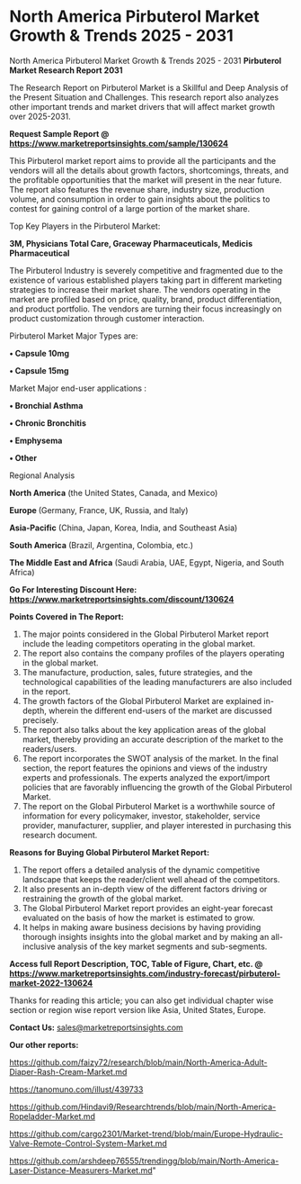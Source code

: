 # North America Pirbuterol Market Growth & Trends 2025 - 2031
 North America Pirbuterol Market Growth & Trends 2025 - 2031
<strong>Pirbuterol Market Research Report 2031</strong>

The Research Report on Pirbuterol Market is a Skillful and Deep Analysis of the Present Situation and Challenges. This research report also analyzes other important trends and market drivers that will affect market growth over 2025-2031.

<strong>Request Sample Report @ <a href=https://www.marketreportsinsights.com/sample/130624>https://www.marketreportsinsights.com/sample/130624</a></strong>

This Pirbuterol market report aims to provide all the participants and the vendors will all the details about growth factors, shortcomings, threats, and the profitable opportunities that the market will present in the near future. The report also features the revenue share, industry size, production volume, and consumption in order to gain insights about the politics to contest for gaining control of a large portion of the market share.

Top Key Players in the Pirbuterol Market:

<strong>3M, Physicians Total Care, Graceway Pharmaceuticals, Medicis Pharmaceutical</strong>

The Pirbuterol Industry is severely competitive and fragmented due to the existence of various established players taking part in different marketing strategies to increase their market share. The vendors operating in the market are profiled based on price, quality, brand, product differentiation, and product portfolio. The vendors are turning their focus increasingly on product customization through customer interaction.

Pirbuterol Market Major Types are:

<strong>• Capsule 10mg

• Capsule 15mg</strong>

Market Major end-user applications :

<strong>• Bronchial Asthma

• Chronic Bronchitis

• Emphysema

• Other</strong>

Regional Analysis

</u><strong><b>North America</b></strong> (the United States, Canada, and Mexico)

<strong><b>Europe </b></strong>(Germany, France, UK, Russia, and Italy)

<strong><b>Asia-Pacific</b></strong> (China, Japan, Korea, India, and Southeast Asia)

<strong><b>South America</b></strong> (Brazil, Argentina, Colombia, etc.)

<strong><b>The Middle East and Africa</b></strong> (Saudi Arabia, UAE, Egypt, Nigeria, and South Africa)

<strong>Go For Interesting Discount Here: <a href=https://www.marketreportsinsights.com/discount/130624>https://www.marketreportsinsights.com/discount/130624</a></strong>

<strong>Points Covered in The Report:</strong>
<ol>
  <li>The major points considered in the Global Pirbuterol Market report include the leading competitors operating in the global market.</li>
  <li>The report also contains the company profiles of the players operating in the global market.</li>
  <li>The manufacture, production, sales, future strategies, and the technological capabilities of the leading manufacturers are also included in the report.</li>
  <li>The growth factors of the Global Pirbuterol Market are explained in-depth, wherein the different end-users of the market are discussed precisely.</li>
  <li>The report also talks about the key application areas of the global market, thereby providing an accurate description of the market to the readers/users.</li>
  <li>The report incorporates the SWOT analysis of the market. In the final section, the report features the opinions and views of the industry experts and professionals. The experts analyzed the export/import policies that are favorably influencing the growth of the Global Pirbuterol Market.</li>
  <li>The report on the Global Pirbuterol Market is a worthwhile source of information for every policymaker, investor, stakeholder, service provider, manufacturer, supplier, and player interested in purchasing this research document.</li>
</ol>
<strong>Reasons for Buying Global Pirbuterol Market Report:</strong>

<ol>
  <li>The report offers a detailed analysis of the dynamic competitive landscape that keeps the reader/client well ahead of the competitors.</li>
  <li>It also presents an in-depth view of the different factors driving or restraining the growth of the global market.</li>
  <li>The Global Pirbuterol Market report provides an eight-year forecast evaluated on the basis of how the market is estimated to grow.</li>
  <li>It helps in making aware business decisions by having providing thorough insights insights into the global market and by making an all-inclusive analysis of the key market segments and sub-segments.</li>
</ol>
<strong>Access full Report Description, TOC, Table of Figure, Chart, etc. @ <a href=https://www.marketreportsinsights.com/industry-forecast/pirbuterol-market-2022-130624>https://www.marketreportsinsights.com/industry-forecast/pirbuterol-market-2022-130624</a></strong>


Thanks for reading this article; you can also get individual chapter wise section or region wise report version like Asia, United States, Europe.

<strong>Contact Us:</strong>
sales@marketreportsinsights.com

<strong>Our other reports:</strong>

<a href=https://github.com/faizy72/research/blob/main/North-America-Adult-Diaper-Rash-Cream-Market.md>https://github.com/faizy72/research/blob/main/North-America-Adult-Diaper-Rash-Cream-Market.md</a>

<a href=https://tanomuno.com/illust/439733>https://tanomuno.com/illust/439733</a>

<a href=https://github.com/Hindavi9/Researchtrends/blob/main/North-America-Ropeladder-Market.md>https://github.com/Hindavi9/Researchtrends/blob/main/North-America-Ropeladder-Market.md</a>

<a href=https://github.com/cargo2301/Market-trend/blob/main/Europe-Hydraulic-Valve-Remote-Control-System-Market.md>https://github.com/cargo2301/Market-trend/blob/main/Europe-Hydraulic-Valve-Remote-Control-System-Market.md</a>

<a href=https://github.com/arshdeep76555/trendingg/blob/main/North-America-Laser-Distance-Measurers-Market.md>https://github.com/arshdeep76555/trendingg/blob/main/North-America-Laser-Distance-Measurers-Market.md</a>"
